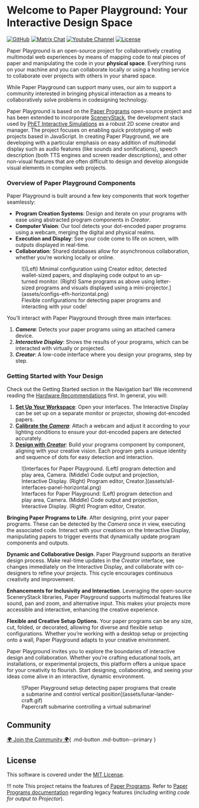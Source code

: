 # Welcome to Paper Playground: Your Interactive Design Space

[![GitHub](https://img.shields.io/badge/github-repo-yellow?logo=github&logoColor=white)](https://www.github.com/phetsims/paper-land/)
[![Matrix Chat](https://img.shields.io/badge/matrix-chat-green?logo=matrix&logoColor=green)](https://matrix.to/#/#interactive-paper-programming:matrix.org)
[![Youtube Channel](https://img.shields.io/badge/youtube-channel-red?logo=youtube&logoColor=red)](https://www.youtube.com/@PaperPlaygroundCommunity/)
[![License](https://img.shields.io/github/license/phetsims/paper-land?color=blue)](https://github.com/phetsims/paper-land/blob/main/LICENSE)

Paper Playground is an open-source project for collaboratively creating multimodal web experiences by means of mapping code to real pieces of paper and manipulating the code in your **physical space**. Everything runs on your machine and you can collaborate locally or using a hosting service to collaborate over projects with others in your shared space.

While Paper Playground can support many uses, our aim to support a community interested in bringing physical interaction as a means to collaboratively solve problems in codesigning technology.

Paper Playground is based on the [Paper Programs](https://paperprograms.org) open-source project and has been extended to incorporate [SceneryStack](https://github.com/scenerystack), the development stack used by [PhET Interactive Simulations](https://phet.colorado.edu) as a robust 2D scene creator and manager. The project focuses on enabling quick prototyping of web projects based in JavaScript. In creating Paper Playground, we are developing with a particular emphasis on easy addition of multimodal display such as audio features (like sounds and sonifications), speech description (both TTS engines and screen reader descriptions), and other non-visual features that are often difficult to design and develop alongside visual elements in complex web projects.

### Overview of Paper Playground Components

Paper Playground is built around a few key components that work together seamlessly:

- **Program Creation Systems**: Design and iterate on your programs with ease using abstracted program components in *Creator*.
- **Computer Vision**: Our tool detects your dot-encoded paper programs using a webcam, merging the digital and physical realms.
- **Execution and Display**: See your code come to life on screen, with outputs displayed in real-time.
- **Collaboration**: Shared databases allow for asynchronous collaboration, whether you’re working locally or online.

<figure markdown>
  ![(Left) Minimal configuration using Creator editor, detected wallet-sized papers, and displaying code output to an up-turned monitor. (Right) Same programs as above using letter-sized programs and visuals displayed using a mini-projector.](assets/configs-efh-horizontal.png)
  <figcaption>Flexible configurations for detecting paper programs and interacting with your code!</figcaption>
</figure>

You’ll interact with Paper Playground through three main interfaces:

1. ***Camera***: Detects your paper programs using an attached camera device.
2. ***Interactive Display***: Shows the results of your programs, which can be interacted with virtually or projected.
3. ***Creator***: A low-code interface where you design your programs, step by step.

### Getting Started with Your Design

Check out the Getting Started section in the Navigation bar! We recommend reading the [Hardware Recommendations](./setup/reqs.md) first. In general, you will:

1. [**Set Up Your Workspace**](./setup/device-setup.md#setting-up-camera-and-projector-for-paper-detection): Open your interfaces. The Interactive Display can be set up on a separate monitor or projector, showing dot-encoded papers.
2. [**Calibrate the *Camera***](./setup/device-setup.md#color-calibrating-your-webcam-for-program-detection): Attach a webcam and adjust it according to your lighting conditions to ensure your dot-encoded papers are detected accurately.
3. [**Design with *Creator***](./setup/creator.md): Build your programs component by component, aligning with your creative vision. Each program gets a unique identity and sequence of dots for easy detection and interaction.

<figure markdown>
  ![Interfaces for Paper Playground. (Left) program detection and play area, Camera. (Middle) Code output and projection, Interactive Display. (Right) Program editor, Creator.](assets/all-interfaces-panel-horizontal.png)
  <figcaption>Interfaces for Paper Playground: (Left) program detection and play area, Camera. (Middle) Code output and projection, Interactive Display. (Right) Program editor, Creator.</figcaption>
</figure>

**Bringing Paper Programs to Life**. After designing, print your paper programs. These can be detected by the *Camera* once in view, executing the associated code. Interact with your creations on the Interactive Display, manipulating papers to trigger events that dynamically update program components and outputs.

**Dynamic and Collaborative Design**. Paper Playground supports an iterative design process. Make real-time updates in the *Creator* interface, see changes immediately on the Interactive Display, and collaborate with co-designers to refine your projects. This cycle encourages continuous creativity and improvement.

**Enhancements for Inclusivity and Interaction**. Leveraging the open-source SceneryStack libraries, Paper Playground supports multimodal features like sound, pan and zoom, and alternative input. This makes your projects more accessible and interactive, enhancing the creative experience.

**Flexible and Creative Setup Options.** Your paper programs can be any size, cut, folded, or decorated, allowing for diverse and flexible setup configurations. Whether you’re working with a desktop setup or projecting onto a wall, Paper Playground adapts to your creative environment.

Paper Playground invites you to explore the boundaries of interactive design and collaboration. Whether you’re crafting educational tools, art installations, or experimental projects, this platform offers a unique space for your creativity to flourish. Start designing, collaborating, and seeing your ideas come alive in an interactive, dynamic environment.

<figure markdown>
  ![Paper Playground setup detecting paper programs that create a submarine and control vertical position](assets/lunar-lander-craft.gif)
  <figcaption>Papercraft submarine controlling a virtual submarine!</figcaption>
</figure>

## Community

[🌍 Join the Community 🌍](community.md){ .md-button .md-button--primary }

## License

This software is covered under the [MIT License](https://github.com/phetsims/paper-land/blob/main/LICENSE).

!!! note
    This project retains the features of [Paper Programs](https://paperprograms.org). Refer to [Paper Programs documentation](https://github.com/janpaul123/paperprograms/blob/master/docs/) regarding legacy features (*including writing code for output to Projector*).

